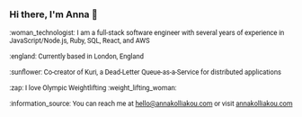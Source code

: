 ### Hi there, I'm Anna 👋
<span style="font-family:Roboto;font-size:12px;"> 
:woman_technologist: I am a full-stack software engineer with several years of experience in JavaScript/Node.js, Ruby, SQL, React, and AWS   
<br>
<br>
:england: Currently based in London, England  
<br>
<br>
:sunflower: Co-creator of Kuri, a Dead-Letter Queue-as-a-Service for distributed applications 
<br>
<br>
:zap: I love Olympic Weightlifting :weight_lifting_woman: 
<br>
<br>
:information_source: You can reach me at <a href="mailto:hello@annakolliakou.com">hello@annakolliakou.com</a> or visit <a href="https://annakolliakou.com">annakolliakou.com</a>
</span>
